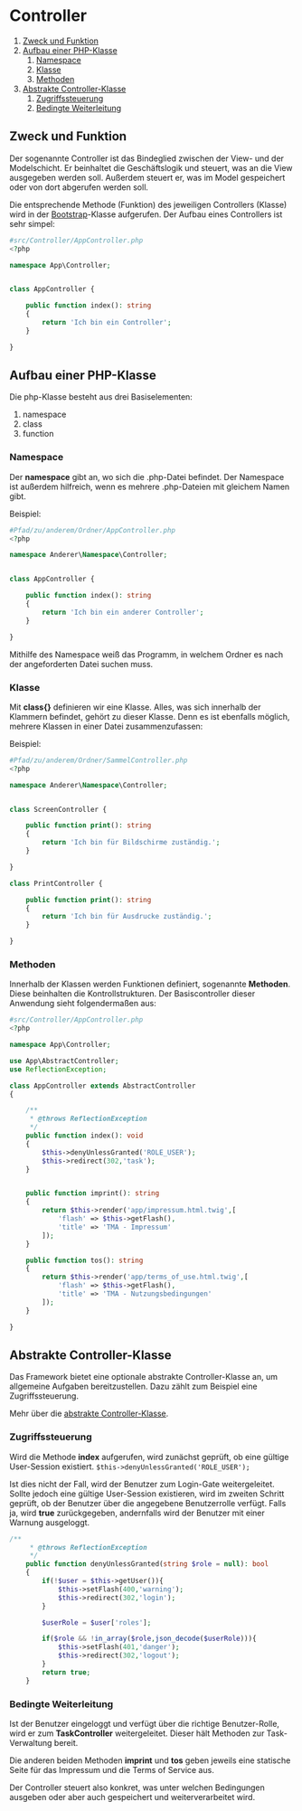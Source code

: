 # Controller

1. [Zweck und Funktion](#zweck-und-funktion)
2. [Aufbau einer PHP-Klasse](#aufbau-einer-php-klasse)
   1. [Namespace](#namespace)
   2. [Klasse](#klasse)
   3. [Methoden](#methoden)
3. [Abstrakte Controller-Klasse](#abstrakte-controller-klasse)
   1. [Zugriffssteuerung](#zugriffssteuerung)
   2. [Bedingte Weiterleitung](#bedingte-weiterleitung)


## Zweck und Funktion
Der sogenannte Controller ist das Bindeglied zwischen der
View- und der Modelschicht. Er beinhaltet die Geschäftslogik
und steuert, was an die View ausgegeben werden soll.
Außerdem steuert er, was im Model gespeichert oder von dort
abgerufen werden soll.

Die entsprechende Methode (Funktion) des jeweiligen Controllers (Klasse) wird in der [Bootstrap](./core.md#aufruf-des-controllers)-Klasse
aufgerufen. Der Aufbau eines Controllers ist sehr simpel:

```php
#src/Controller/AppController.php
<?php

namespace App\Controller;


class AppController {

    public function index(): string
    {
        return 'Ich bin ein Controller';
    }

}

```
## Aufbau einer PHP-Klasse
Die php-Klasse besteht aus drei Basiselementen:
1. namespace
2. class
3. function

### Namespace
Der **namespace** gibt an, wo sich die .php-Datei befindet. Der Namespace
ist außerdem hilfreich, wenn es mehrere .php-Dateien mit gleichem Namen gibt.

Beispiel:

```php
#Pfad/zu/anderem/Ordner/AppController.php
<?php

namespace Anderer\Namespace\Controller;


class AppController {

    public function index(): string
    {
        return 'Ich bin ein anderer Controller';
    }

}

```

Mithilfe des Namespace weiß das Programm, in welchem Ordner es nach der
angeforderten Datei suchen muss.

### Klasse
Mit **class{}** definieren wir eine Klasse. Alles, was sich innerhalb
der Klammern befindet, gehört zu dieser Klasse. Denn es ist ebenfalls möglich,
mehrere Klassen in einer Datei zusammenzufassen:

Beispiel:

```php
#Pfad/zu/anderem/Ordner/SammelController.php
<?php

namespace Anderer\Namespace\Controller;


class ScreenController {

    public function print(): string
    {
        return 'Ich bin für Bildschirme zuständig.';
    }

}

class PrintController {

    public function print(): string
    {
        return 'Ich bin für Ausdrucke zuständig.';
    }

}

```
### Methoden
Innerhalb der Klassen werden Funktionen definiert, sogenannte **Methoden**.
Diese beinhalten die Kontrollstrukturen. Der Basiscontroller dieser Anwendung
sieht folgendermaßen aus:

```php
#src/Controller/AppController.php
<?php

namespace App\Controller;

use App\AbstractController;
use ReflectionException;

class AppController extends AbstractController
{

    /**
     * @throws ReflectionException
     */
    public function index(): void
    {
        $this->denyUnlessGranted('ROLE_USER');
        $this->redirect(302,'task');
    }


    public function imprint(): string
    {
        return $this->render('app/impressum.html.twig',[
            'flash' => $this->getFlash(),
            'title' => 'TMA - Impressum'
        ]);
    }

    public function tos(): string
    {
        return $this->render('app/terms_of_use.html.twig',[
            'flash' => $this->getFlash(),
            'title' => 'TMA - Nutzungsbedingungen'
        ]);
    }

}

```
## Abstrakte Controller-Klasse
Das Framework bietet eine optionale abstrakte Controller-Klasse an,
um allgemeine Aufgaben bereitzustellen. Dazu zählt zum Beispiel eine
Zugriffssteuerung.

Mehr über die [abstrakte Controller-Klasse](controller.md).

### Zugriffssteuerung
Wird die Methode **index** aufgerufen, wird zunächst geprüft,
ob eine gültige User-Session existiert. `` $this->denyUnlessGranted('ROLE_USER'); ``

Ist dies nicht der Fall, wird der Benutzer zum Login-Gate weitergeleitet.
Sollte jedoch eine gültige User-Session existieren, wird im zweiten
Schritt geprüft, ob der Benutzer über die angegebene Benutzerrolle
verfügt. Falls ja, wird **true** zurückgegeben, andernfalls wird
der Benutzer mit einer Warnung ausgeloggt.

```php
/**
     * @throws ReflectionException
     */
    public function denyUnlessGranted(string $role = null): bool
    {
        if(!$user = $this->getUser()){
            $this->setFlash(400,'warning');
            $this->redirect(302,'login');
        }

        $userRole = $user['roles'];

        if($role && !in_array($role,json_decode($userRole))){
            $this->setFlash(401,'danger');
            $this->redirect(302,'logout');
        }
        return true;
    }

```
### Bedingte Weiterleitung
Ist der Benutzer eingeloggt und verfügt über die richtige Benutzer-Rolle,
wird er zum **TaskController** weitergeleitet. Dieser hält Methoden zur
Task-Verwaltung bereit.

Die anderen beiden Methoden **imprint** und **tos** geben jeweils eine
statische Seite für das Impressum und die Terms of Service aus.

Der Controller steuert also konkret, was unter welchen Bedingungen ausgeben
oder aber auch gespeichert und weiterverarbeitet wird.